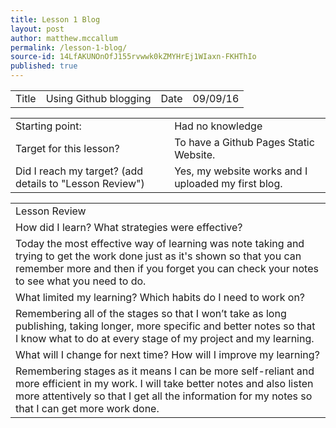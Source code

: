```yaml
---
title: Lesson 1 Blog
layout: post
author: matthew.mccallum
permalink: /lesson-1-blog/
source-id: 14LfAKUNOnOfJ155rvwwk0kZMYHrEj1WIaxn-FKHThIo
published: true
---
```

<table>
  <tr>
    <td>Title</td>
    <td>Using Github blogging</td>
    <td>Date</td>
    <td>09/09/16</td>
  </tr>
</table>


<table>
  <tr>
    <td>Starting point:</td>
    <td>Had no knowledge</td>
  </tr>
  <tr>
    <td>Target for this lesson?</td>
    <td>To have a Github Pages Static Website. </td>
  </tr>
  <tr>
    <td>Did I reach my target? 
(add details to "Lesson Review")</td>
    <td>Yes, my website works and I uploaded my first blog.</td>
  </tr>
</table>


<table>
  <tr>
    <td>Lesson Review</td>
  </tr>
  <tr>
    <td>How did I learn? What strategies were effective? </td>
  </tr>
  <tr>
    <td>Today the most effective way of learning was note taking and trying to get the work done just as it's shown so that you can remember more and then if you forget you can check your notes to see what you need to do.</td>
  </tr>
  <tr>
    <td>What limited my learning? Which habits do I need to work on? </td>
  </tr>
  <tr>
    <td>Remembering all of the stages so that I won’t take as long publishing, taking longer, more specific and better notes so that I know what to do at every stage of my project and my learning.</td>
  </tr>
  <tr>
    <td>What will I change for next time? How will I improve my learning?</td>
  </tr>
  <tr>
    <td>Remembering stages as it means I can be more self-reliant and more efficient in my work. I will take better notes and also listen more attentively so that I get all the information for my notes so that I can get more work done.</td>
  </tr>
</table>


